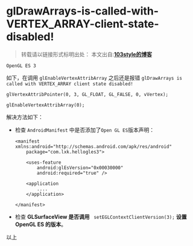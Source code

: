 # glDrawArrays-is-called-with-VERTEX_ARRAY-client-state-disabled! 

>转载请以链接形式标明出处： 
本文出自:[**103style的博客**](http://blog.csdn.net/lxk_1993) 



`OpenGL ES 3`

如下，在调用 `glEnableVertexAttribArray` 之后还是报错 `glDrawArrays is called with VERTEX_ARRAY client state disabled!`
```
glVertexAttribPointer(0, 3, GL_FLOAT, GL_FALSE, 0, vVertex);

glEnableVertexAttribArray(0);
```

解决方法如下：

* 检查 `AndroidManifest` 中是否添加了`Open GL ES`版本声明：
    ```
    <manifest xmlns:android="http://schemas.android.com/apk/res/android"
        package="com.lxk.hellogles3">
    
        <uses-feature
            android:glEsVersion="0x00030000"
            android:required="true" />
    
        <application
            ....
        </application>
    
    </manifest>
    ```

*  检查 **GLSurfaceView 是否调用**  ` setEGLContextClientVersion(3);` **设置 OpenGL ES 的版本**。

以上
